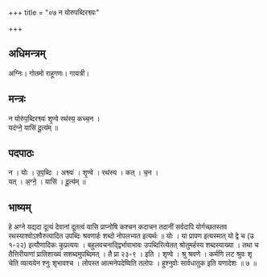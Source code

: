+++
title = "०७ न योरुपब्दिरश्व्यः"

+++
## अधिमन्त्रम्
अग्निः। गोतमो राहूगणः। गायत्री।

## मन्त्रः
न योरु॑प॒ब्दिरश्व्यः॑ शृ॒ण्वे रथ॑स्य॒ कच्च॒न ।  
यद॑ग्ने॒ यासि॑ दू॒त्य॑म् ॥

## पदपाठः
न । योः । उ॒प॒ब्दिः । अश्व्यः॑ । शृ॒ण्वे । रथ॑स्य । कत् । च॒न ।  
यत् । अ॒ग्ने॒ । यासि॑ । दू॒त्य॑म् ॥

## भाष्यम्
हे अग्ने यद्यदा दूत्यं देवानां दूतत्वं यासि प्राप्नोषि कश्चन कदाचन तदानीं सर्वदापि योर्गच्छतस्तव रथस्याश्वोऽश्वैरुत्पादित उपब्दिः श्रवणार्हः शब्दो नोपलभ्यत इत्यर्थः ॥ योः । या प्रापण इत्यस्मात् यो द्वे च (उ १-२२) इत्यौणादिकः कुप्रत्ययः । बहुलवचनाद्द्विर्भावाभावः उपब्दिरित्येतत् श्रोतुमर्हस्य शब्दस्याख्या । तथा च तैत्तिरीयाणां प्रातिशाख्यं सशब्दमुपब्दिमत् । तै प्रा २३-९ । इति । शृण्वे । श्रु श्रवणे । कर्मणि लट श्रुवः शृ चेति व्यत्ययेन श्नुः शृभावश्च । लोपस्त आत्मनेपदेष्विति तलोपः । हुश्नुवोः सार्वधातुक इति यणादेशः ॥ ७ ॥